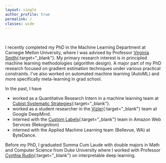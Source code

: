 ```yaml
---
layout: single
author_profile: true
permalink: /
classes: wide
---
```


<br>

I recently completed my PhD in the Machine Learning Department at Carnegie Mellon University, where I was advised by Professor [Virginia Smith](https://www.cs.cmu.edu/~smithv/){:target="_blank"}. My primary research interest is in principled machine learning methodologies (algorithm design). A major part of my PhD research focused on gradient estimation techniques under various practical constraints. I've also worked on automated machine learning (AutoML) and more specifically meta-learning in grad school. 

In the past, I have
- worked as a Quantitative Research Intern in a machine learning team at [Cubist Systematic Strategies](https://point72.com/cubist/){:target="_blank"}.
- worked as a student researcher in the [Vizier](https://research.google/pubs/google-vizier-a-service-for-black-box-optimization/){:target="_blank"} team at Google DeepMind.
- interned with the [Custom Labels](https://aws.amazon.com/rekognition/custom-labels-features/){:target="_blank"} team in Amazon Web Services (Rekognition)
- interned with the Applied Machine Learning team (Bellevue, WA) at ByteDance. 

<!-- I have worked on areas including meta-learning, zeroth-order-gradient estimation, out-of-distribution generalization/evaluation, federated learning, privacy protection, and model interpretability. -->

Before my PhD, I graduated Summa Cum Laude with double majors in Math and Computer Science from Duke University where I worked with Professor [Cynthia Rudin](https://users.cs.duke.edu/~cynthia/){:target="_blank"} on interpretable deep learning.

<!-- **I am on the job market with a start date in 2025. Please reach out if you think I'm good fit. Thanks!** -->
